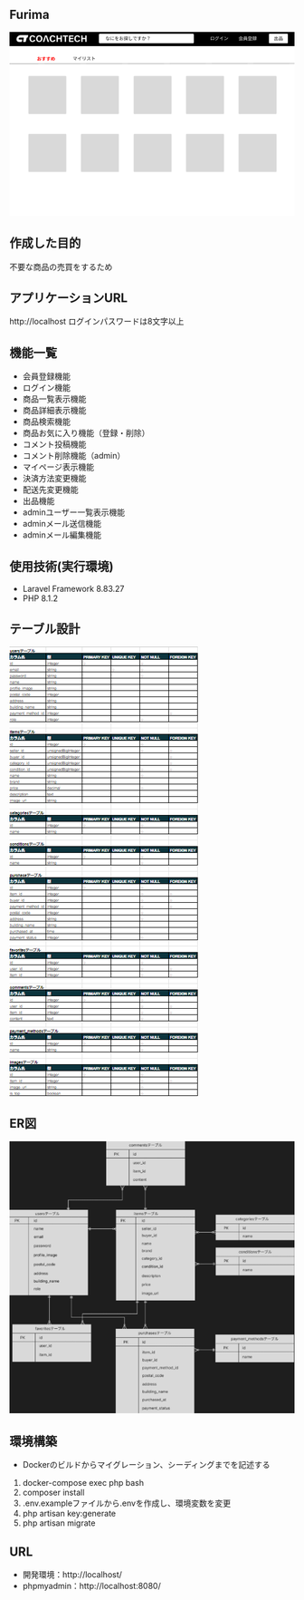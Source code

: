 ## Furima
![Stamp](https://github.com/tkkap04/himono_furima/blob/main/top.png)

## 作成した目的
不要な商品の売買をするため

## アプリケーションURL
http://localhost
ログインパスワードは8文字以上

## 機能一覧
- 会員登録機能
- ログイン機能
- 商品一覧表示機能
- 商品詳細表示機能
- 商品検索機能
- 商品お気に入り機能（登録・削除）
- コメント投稿機能
- コメント削除機能（admin）
- マイページ表示機能
- 決済方法変更機能
- 配送先変更機能
- 出品機能
- adminユーザー一覧表示機能
- adminメール送信機能
- adminメール編集機能

## 使用技術(実行環境)
- Laravel Framework 8.83.27
- PHP 8.1.2

## テーブル設計
![Table](https://github.com/tkkap04/himono_furima/blob/main/table.png)

## ER図
![Atte](https://github.com/tkkap04/himono_furima/blob/main/er.png)

## 環境構築
- Dockerのビルドからマイグレーション、シーディングまでを記述する
1. docker-compose exec php bash
2. composer install
3. .env.exampleファイルから.envを作成し、環境変数を変更
4. php artisan key:generate
5. php artisan migrate

## URL
- 開発環境：http://localhost/
- phpmyadmin：http://localhost:8080/
